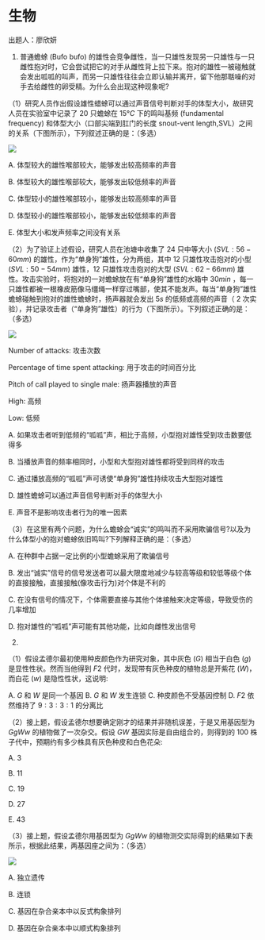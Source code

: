 # 生物

出题人：廖欣妍

1. 普通蟾蜍 $\text{(Bufo bufo)}$ 的雄性会竞争雌性，当一只雄性发现另一只雄性与一只雌性抱对时，它会尝试把它的对手从雌性背上拉下来。抱对的雄性一被碰触就会发出呱呱的叫声，而另一只雄性往往会立即认输并离开，留下他那聒噪的对手去给雌性的卵受精。为什么会出现这种现象呢?

（1）研究人员作出假设雄性蜡蜍可以通过声音信号判断对手的体型大小，故研究人员在实验室中记录了 $20$ 只蟾蜍在 $15°C$ 下的鸣叫基频 $\text{(fundamental frequency)}$ 和体型大小（口部尖端到肛门的长度 $\text{snout-vent length,SVL}$）之间的关系（下图所示），下列叙述正确的是：（多选）


![](http://localhost:3000/uploads/1735910103844-117427383.png)

A. 体型较大的雄性喉部较大，能够发出较高频率的声音 

B. 体型较大的雄性喉部较大，能够发出较低频率的声音 

C. 体型较小的雄性喉部较小，能够发出较高频率的声音 

D. 体型较小的雄性喉部较小，能够发出较低频率的声音 

E. 体型大小和发声频率之间没有关系

（2）为了验证上述假设，研究人员在池塘中收集了 $24$ 只中等大小 $(SVL:56-60mm)$ 的雄性，作为“单身狗”雄性，分为两组，其中 $12$ 只雄性攻击抱对的小型 $(SVL:50-54mm)$ 雄性，$12$ 只雄性攻击抱对的大型 $(SVL:62-66mm)$ 雄性。攻击实验时，将抱对的一对蟾蜍放在有“单身狗”雄性的水箱中 $30min$ ，每一只雄性都被一根橡皮筋像马缰绳一样穿过嘴部，使其不能发声。每当“单身狗”雄性蟾蜍碰触到抱对的雄性蟾蜍时，扬声器就会发出 $5s$ 的低频或高频的声音（ $2$ 次实验），并记录攻击者（“单身狗”雄性）的行为（下图所示）。下列叙述正确的是：（多选）


![](http://localhost:3000/uploads/1735910116850-753443253.png)


$\text{Number of attacks:}$ 攻击次数

$\text{Percentage of time spent attacking:}$ 用于攻击的时间百分比

$\text{Pitch of call played to single male:}$ 扬声器播放的声音

$\text{High:}$ 高频

$\text{Low:}$ 低频 

A. 如果攻击者听到低频的“呱呱”声，相比于高频，小型抱对雄性受到攻击数要低得多 

B. 当播放声音的频率相同时，小型和大型抱对雄性都将受到同样的攻击 

C. 通过播放高频的“呱呱”声可诱使“单身狗”雄性持续攻击大型抱对雄性 

D. 雄性蟾蜍可以通过声音信号判断对手的体型大小 

E. 声音不是影响攻击者行为的唯一因素

（3）在这里有两个问题，为什么蟾蜍会“诚实”的鸣叫而不采用欺骗信号?以及为什么体型小的抱对蟾蜍依旧鸣叫?下列解释正确的是：（多选） 

A. 在种群中占据一定比例的小型蟾蜍采用了欺骗信号

B. 发出“诚实”信号的信号发送者可以最大限度地减少与较高等级和较低等级个体的直接接触，直接接触(像攻击行为)对个体是不利的

C. 在没有信号的情况下，个体需要直接与其他个体接触来决定等级，导致受伤的几率增加 

D. 抱对雄性的“呱呱”声可能有其他功能，比如向雌性发出信号

2. 

（1）假设孟德尔最初使用种皮颜色作为研究对象，其中灰色 $(G)$ 相当于白色 $(g)$ 是显性性状。然而当他得到 $F2$ 代时，发现带有灰色种皮的植物总是开紫花 $(W)$，而白花 $(w)$ 是隐性性状，这说明:

A. $G$ 和 $W$ 是同一个基因 
B. $G$ 和 $W$ 发生连锁
C. 种皮颜色不受基因控制
D. $F2$ 依然维持了 $9:3:3:1$ 的分离比

（2）接上题，假设孟德尔想要确定刚才的结果并非随机误差，于是又用基因型为 $GgWw$ 的植物做了一次杂交。假设 $GW$ 基因实际是自由组合的，则得到的 $100$ 株子代中，预期约有多少株具有灰色种皮和白色花朵: 

A. $3$

B. $11$

C. $19$

D. $27$ 

E. $43$

（3）接上题，假设孟德尔用基因型为 $GgWw$ 的植物测交实际得到的结果如下表所示，根据此结果，两基因座之间为：（多选）

![](http://localhost:3000/uploads/1735910140070-517308579.png)

A. 独立遗传 

B. 连锁

C. 基因在杂合亲本中以反式构象排列 

D. 基因在杂合亲本中以顺式构象排列